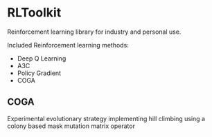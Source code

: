 # RLToolkit
Reinforcement learning library for industry and personal use. 

Included Reinforcement learning methods:  
* Deep Q Learning  
* A3C  
* Policy Gradient  
* COGA  

## COGA  
Experimental evolutionary strategy implementing hill climbing using a colony based mask mutation matrix operator
